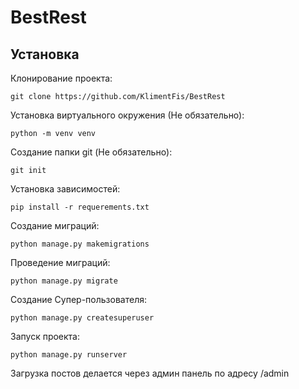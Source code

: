 # BestRest

## Установка

Клонирование проекта:
```shell
git clone https://github.com/KlimentFis/BestRest
```

Установка виртуального окружения (Не обязательно):
```shell
python -m venv venv
```

Создание папки git (Не обязательно):
```shell
git init
```

Установка зависимостей:
```shell
pip install -r requerements.txt
```

Создание миграций:
```shell
python manage.py makemigrations
```

Проведение миграций:
```shell
python manage.py migrate
```

Создание Супер-пользователя:
```shell
python manage.py createsuperuser
```

Запуск проекта:
```shell
python manage.py runserver
```

Загрузка постов делается через админ панель по адресу /admin
